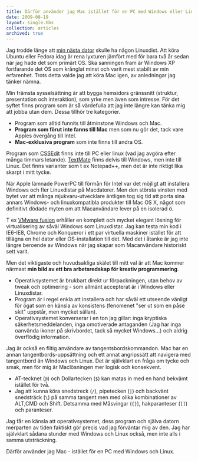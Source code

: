 ```yaml
---
title: Därför använder jag Mac istället för en PC med Windows eller Linux
date: 2009-08-19
layout: single.hbs
collection: articles
archived: true
---
```

Jag trodde länge att [min nästa
dator](/blog/111 "Pension av PowerBook - välkommen Macbook!") skulle ha
någon Linuxdist. Att köra Ubuntu eller Fedora idag är rena lyxturen
jämfört med för bara två år sedan när jag hade det som primärt OS. Ska
sanningen fram är Windows XP fortfarande det OS som krånglat minst och
varit mest stabilt av min erfarenhet. Trots detta valde jag att köra Mac
igen, av anledningar jag tänker nämna.

Min främsta sysselsättning är att bygga hemsidors gränssnitt (struktur,
presentation och interaktion), som yrke men även som intresse. För det
syftet finns program som är så värdefulla att jag inte längre kan tänka
mig att jobba utan dem. Dessa tillhör tre kategorier.

-   Program som alltid funnits till åtminstone Windows och Mac.
-   **Program som förut inte fanns till Mac** men som nu gör det, tack
    vare Apples övergång till Intel.
-   **Mac-exklusiva program** som inte finns till andra OS.

Program som [CSSEdit](http://macrabbit.com/cssedit/) finns inte till PC
eller linux (vad jag avgöra efter många timmars letande).
[TextMate](http://macromates.com) finns delvis till Windows, men inte
till Linux. Det finns varianter som t ex Notepad++, men det är inte
riktigt lika skarpt i mitt tycke.

När Apple lämnade PowerPC till förmån för Intel var det möjligt att
installera Windows och fler Linuxdistar på Macdatorer. Men den största
vinsten med bytet var att många mjukvaru-utvecklare äntligen tog sig tid
att porta sina annars Windows- och linuxkompatibla produkter till Mac OS
X, något som definitivt dödade myten om att Macanvändare lever på en
isolerad ö.

T ex [VMware fusion](http://www.vmware.com/products/fusion/) erhåller en
komplett och mycket elegant lösning för virtualisering av såväl Windows
som Linuxdistar. Jag kan testa min kod i IE6-IE8, Chrome och Konqueror i
ett par virtuella maskiner istället för att tillägna en hel dator eller
OS-installation till det. Med det i åtanke är jag inte längre beroende
av Windows när jag skapar som Macanvändare historiskt sett varit.

Men det viktigaste och huvudsakliga skälet till mitt val är att Mac
kommer närmast **min bild av ett bra arbetsredskap för kreativ
programmering**.

-   Operativsystemet är brukbart direkt ur förpackningen, utan behov av
    tweak och optimering - som allmänt accepterat är i Windows eller
    Linuxdistar.
-   Program är i regel enkla att installera och har såväl ett utseende
    vänligt för ögat som en känsla av konsistens (fenomenet \"ser ut som
    en påse skit\" uppstår, men mycket sällan).
-   Operativsystemet konverserar i en ton jag gillar: inga kryptiska
    säkerhetsmeddelanden, inga omotiverade antaganden (Jag har inga
    oanvända ikoner på skrivbordet, tack så mycket Windows\...) och
    aldrig överflödig information.

Jag är också en flitig användare av tangentsbordskommandon. Mac har en
annan tangentbords-uppsättning och ett annat angripssätt att navigera
med tangentbord än Windows och Linux. Det är självklart en fråga om
tycke och smak, men för mig är Maclösningen mer logisk och konsekvent.

-   AT-tecknet (`@`) och Dollartecken (`$`) kan matas in med en hand
    bekvämt istället för två.
-   Jag att kunna köra snedstreck (`/`), pipetecken (`|`) och backvänt
    snedsträck (`\`) på samma tangent men med olika kombinationer av
    ALT,CMD och Shift. Detsamma med Måsvingar (`{}`), hakparanteser
    (`[]`) och paranteser.

Jag får en känsla att operativsystemet, dess program och själva datorn
merparten av tiden faktiskt gör precis vad jag förväntar mig av den. Jag
har självklart sådana stunder med Windows och Linux också, men inte alls
i samma utsträckning.

Därför använder jag Mac - istället för en PC med Windows och Linux.